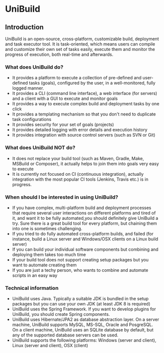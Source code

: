# UniBuild

## Introduction

UniBuild is an open-source, cross-platform, customizable build, deployment and task executor tool. It is task-oriented, which means users can compile and customize their own set of tasks easily, execute them and monitor the progress of execution, both real-time and afterwards.

### What does UniBuild do?

* It provides a platform to execute a collection of pre-defined and user-defined tasks (goals), configured by the user, in a well-monitored, fully logged manner.
* It provides a CLI (command line interface), a web interface (for servers) and a client with a GUI to execute and monitor goals
* It provides a way to execute complex build and deployment tasks by one click
* It provides a templating mechanism so that you don't need to duplicate task configurations
* It provides security for your set of goals (projects)
* It provides detailed logging with error details and execution history
* It provides integration with source control servers (such as SVN or Git)

### What does UniBuild NOT do?

* It does not replace your build tool (such as Maven, Gradle, Make, MSBuild or Composer), it actually helps to join them into goals very easy to execute
* It is currently not focused on CI (continuous integration), actually integration with the most popular CI tools (Jenkins, Travis etc.) is in progress.

### When should I be interested in using UniBuild?

* If you have complex, multi-platform build and deployment processes that require several user interactions on different platforms and tired of it, and want it to be fully automated,you should definitely give UniBuild a try. 
Sure there is a great build tool for every platform, but chaining them into one is sometimes challenging. 
* If you tried to do fully automated cross-platform builds, and failed (for instance, build a Linux server and Windows/OSX clients on a Linux build server)
* If you can build your individual software components but combining and deploying them takes too much time
* If your build tool does not support creating setup packages but you want to automate creating them
* If you are just a techy person, who wants to combine and automate scripts in an easy way

### Technical information

* UniBuild uses Java. Typically a suitable JDK is bundled in the setup packages but you can use your own JDK (at least JDK 8 is required)
* UniBuild uses the Spring Framework. If you want to develop plugins for UniBuild, you should create Spring components.
* UniBuild uses Hibernate/JPA2 as database abstraction layer. On a server machine, UniBuild supports MySQL, MS-SQL, Oracle and PosgreSQL. On a client machine, UniBuild uses an SQLite database by default, but any of the supported database servers can be used.
* UniBuild supports the following platforms: Windows (server and client), Linux (server and client), OSX (client)